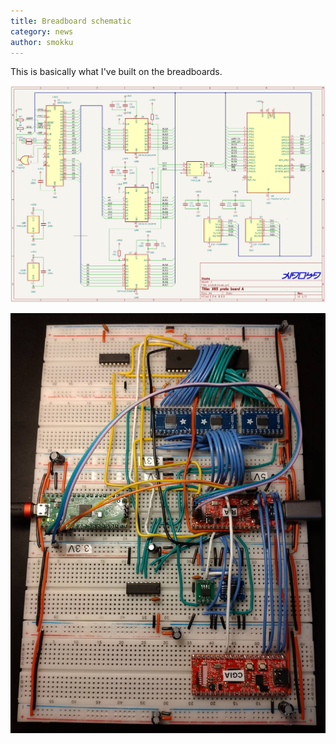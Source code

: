 ```yaml
---
title: Breadboard schematic
category: news
author: smokku
---
```


This is basically what I've built on the breadboards.

![X65 schematic](/images/2024-03-12_schematic.png)

![X65 breadboard](/images/2024-03-12_board.png)
